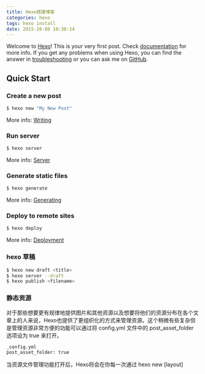 ```yaml
---
title: Hexo搭建博客
categories: hexo
tags: hexo install
date: 2015-10-08 10:30:14
---
```

Welcome to [Hexo](http://hexo.io/)! This is your very first post. Check [documentation](http://hexo.io/docs/) for more info. If you get any problems when using Hexo, you can find the answer in [troubleshooting](http://hexo.io/docs/troubleshooting.html) or you can ask me on [GitHub](https://github.com/hexojs/hexo/issues).

## Quick Start

### Create a new post

``` bash
$ hexo new "My New Post"
```

More info: [Writing](http://hexo.io/docs/writing.html)

### Run server

``` bash
$ hexo server
```

More info: [Server](http://hexo.io/docs/server.html)

### Generate static files

``` bash
$ hexo generate
```

More info: [Generating](http://hexo.io/docs/generating.html)

### Deploy to remote sites

``` bash
$ hexo deploy
```

More info: [Deployment](http://hexo.io/docs/deployment.html)

### hexo 草稿

``` bash
$ hexo new draft <title>
$ hexo server --draft
$ hexo publish <filename>
```

### 静态资源

对于那些想要更有规律地提供图片和其他资源以及想要将他们的资源分布在各个文章上的人来说，Hexo也提供了更组织化的方式来管理资源。这个稍微有些复杂但是管理资源非常方便的功能可以通过将 config.yml 文件中的 post_asset_folder 选项设为 true 来打开。
```
_config.yml
post_asset_folder: true
```

当资源文件管理功能打开后，Hexo将会在你每一次通过 hexo new [layout] <title> 命令创建新文章时自动创建一个文件夹。这个资源文件夹将会有与这个 markdown 文件一样的名字。将所有与你的文章有关的资源放在这个关联文件夹中之后，你可以通过相对路径来引用它们，这样你就得到了一个更简单而且方便得多的工作流。

### 内链

[Hexo使用内链及文章中加入图片的方法](http://marshal.ohtly.com/2015/09/12/internal-link-and-image-for-hexo/)

### seo

[Hexo Seo优化让你的博客在google搜索排名第一](http://www.jianshu.com/p/86557c34b671)

## Markdown 语法简介
```

1、分段： 两个回车

2、换行 两个空格 + 回车

3、标题 #~###### 井号的个数表示几级标题，即Markdown可以表示一级标题到六级标题

4、引用 >

5、列表 *，+，-，1.，选其中之一，注意后面有个空格

6、代码区块 四个空格开头

7、链接 [文字](链接地址)

8、图片 {% 图片地址 图片说明 %}
，图片地址可以是本地路劲，也可以是网络地址

9、强调 **文字**，__文字__，_文字_，*文字*

10、代码 ```

 >[Markdown——入门指南](http://www.jianshu.com/p/1e402922ee32/)

 ## 在Hexo中插入gist

 ```
 {% gist 1f10fa5b8b76f3b5efaf74ad3d6da413  %}
 ```
 其中一长串是gist生成的id


## 使用markdown来画mindmap

{% pullquote mindmap %}
#主题
##一级分支
###二级分支
##一级分支
##一级分支
###二级分支
####三级分支
{% endpullquote %}